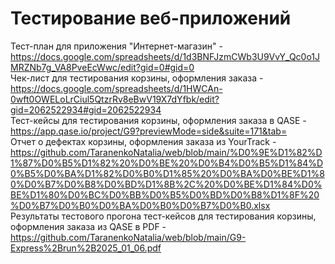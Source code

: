 # Тестирование веб-приложений
Тест-план для приложения "Интернет-магазин" - https://docs.google.com/spreadsheets/d/1d3BNFJzmCWb3U9VvY_Qc0o1JMRZNb7g_VA8PveEcWwc/edit?gid=0#gid=0  
Чек-лист для тестирования корзины, оформления заказа  - https://docs.google.com/spreadsheets/d/1HWCAn-0wft0OWELoLrCiul5QtzrRv8eBwV19X7dYfbk/edit?gid=2062522934#gid=2062522934  
Тест-кейсы для тестирования корзины, оформления заказа в QASE - https://app.qase.io/project/G9?previewMode=side&suite=171&tab=  
Отчет о дефектах корзины, оформления заказа из YourTrack - 
https://github.com/TaranenkoNatalia/web/blob/main/%D0%9E%D1%82%D1%87%D0%B5%D1%82%20%D0%BE%20%D0%B4%D0%B5%D1%84%D0%B5%D0%BA%D1%82%D0%B0%D1%85%20%D0%BA%D0%BE%D1%80%D0%B7%D0%B8%D0%BD%D1%8B%2C%20%D0%BE%D1%84%D0%BE%D1%80%D0%BC%D0%BB%D0%B5%D0%BD%D0%B8%D1%8F%20%D0%B7%D0%B0%D0%BA%D0%B0%D0%B7%D0%B0.xlsx  
Результаты тестового прогона тест-кейсов для тестирования корзины, оформления заказа из QASE в PDF - https://github.com/TaranenkoNatalia/web/blob/main/G9-Express%2Brun%2B2025_01_06.pdf  
